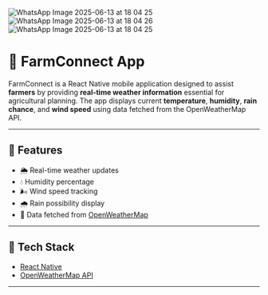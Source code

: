 ![WhatsApp Image 2025-06-13 at 18 04 25](https://github.com/user-attachments/assets/4583af00-62ce-4ac5-b775-a45571fc7061)
![WhatsApp Image 2025-06-13 at 18 04 26](https://github.com/user-attachments/assets/103cabf5-1746-442d-b5ca-dec2309f98c9)
![WhatsApp Image 2025-06-13 at 18 04 25](https://github.com/user-attachments/assets/414b3855-b1e0-4452-97a2-531e0b23e068)

# 🌾 FarmConnect App

FarmConnect is a React Native mobile application designed to assist **farmers** by providing **real-time weather information** essential for agricultural planning. The app displays current **temperature**, **humidity**, **rain chance**, and **wind speed** using data fetched from the OpenWeatherMap API.

---

## 📱 Features

- 🌦️ Real-time weather updates
- 💧 Humidity percentage
- 🌬️ Wind speed tracking
- 🌧️ Rain possibility display
- 📡 Data fetched from [OpenWeatherMap](https://openweathermap.org/)

---

## 🔧 Tech Stack

- [React Native](https://reactnative.dev/)
- [OpenWeatherMap API](https://openweathermap.org/api)


---

